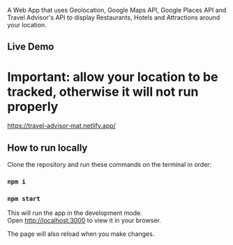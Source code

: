 
A Web App that uses Geolocation, Google Maps API, Google Places API and Travel Advisor's API to display Restaurants, Hotels and Attractions around your location.

## Live Demo
# Important: allow your location to be tracked, otherwise it will not run properly
https://travel-advisor-mat.netlify.app/

## How to run locally

Clone the repository and run these commands on the terminal in order:
### `npm i`
### `npm start`

This will run the app in the development mode.\
Open [http://localhost:3000](http://localhost:3000) to view it in your browser.

The page will also reload when you make changes.
